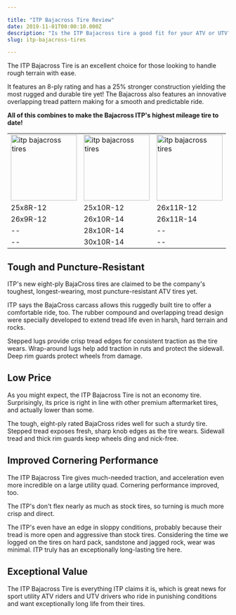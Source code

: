 ```yaml
---

title: "ITP Bajacross Tire Review"
date: 2019-11-01T00:00:10.000Z
description: "Is the ITP Bajacross tire a good fit for your ATV or UTV? Read this ITP tire review before you shop anywhere else. We have special discounts too."
slug: itp-bajacross-tires

---
```



The ITP Bajacross Tire is an excellent choice for those looking to handle rough terrain with ease.

It features an 8-ply rating and has a 25% stronger construction yielding the most rugged and durable tire yet! The Bajacross also features an innovative overlapping tread pattern making for a smooth and predictable ride.

<strong>All of this combines to make the Bajacross ITP's highest mileage tire to date!</strong>
<table>
<tbody>
<tr>
<td><img src="http://www.hcdmag.com/wp-content/uploads/itp_bajacross_tires-150x150.jpg" alt="itp bajacross tires" width="150" height="150" class="aligncenter size-thumbnail wp-image-1250"></td>
<td><img src="http://www.hcdmag.com/wp-content/uploads/itp_bajacross_tires-150x150.jpg" alt="itp bajacross tires" width="150" height="150" class="aligncenter size-thumbnail wp-image-1250"></td>
<td><img src="http://www.hcdmag.com/wp-content/uploads/itp_bajacross_tires-150x150.jpg" alt="itp bajacross tires" width="150" height="150" class="aligncenter size-thumbnail wp-image-1250"></td>
</tr>
<tr>
<td>25x8R-12</td>
<td>25x10R-12</td>
<td>26x11R-12</td>
</tr>
<tr>
<td>26x9R-12</td>
<td>26x10R-14</td>
<td>26x11R-14</td>
</tr>
<tr>
<td>--</td>
<td>28x10R-14</td>
<td>--</td>
</tr>
<tr>
<td>--</td>
<td>30x10R-14</td>
<td>--</td>
</tr>
</tbody>
</table>
<h2>Tough and Puncture-Resistant</h2>

ITP's new eight-ply BajaCross tires are claimed to be the company's toughest, longest-wearing, most puncture-resistant ATV tires yet.

ITP says the BajaCross carcass allows this ruggedly built tire to offer a comfortable ride, too. The rubber compound and overlapping tread design were specially developed to extend tread life even in harsh, hard terrain and rocks.

Stepped lugs provide crisp tread edges for consistent traction as the tire wears. Wrap-around lugs help add traction in ruts and protect the sidewall. Deep rim guards protect wheels from damage.
<h2>Low Price</h2>
As you might expect, the ITP Bajacross Tire is not an economy tire. Surprisingly, its price is right in line with other premium aftermarket tires, and actually lower than some.

The tough, eight-ply rated BajaCross rides well for such a sturdy tire. Stepped tread exposes fresh, sharp knob edges as the tire wears. Sidewall tread and thick rim guards keep wheels ding and nick-free.

<h2>Improved Cornering Performance</h2>
The ITP Bajacross Tire gives much-needed traction, and acceleration even more incredible on a large utility quad. Cornering performance improved, too.

The ITP's don't flex nearly as much as stock tires, so turning is much more crisp and direct.

The ITP's even have an edge in sloppy conditions, probably because their tread is more open and aggressive than stock tires. Considering the time we logged on the tires on hard pack, sandstone and jagged rock, wear was minimal. ITP truly has an exceptionally long-lasting tire here.

<h2>Exceptional Value</h2>
The ITP Bajacross Tire is everything ITP claims it is, which is great news for sport utility ATV riders and UTV drivers who ride in punishing conditions and want exceptionally long life from their tires.
